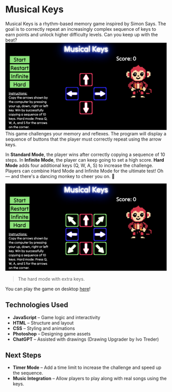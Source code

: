 # Musical Keys
Musical Keys is a rhythm-based memory game inspired by Simon Says. The goal is to correctly repeat an increasingly complex sequence of keys to earn points and unlock higher difficulty levels. Can you keep up with the beat?
![Game Image](./pictures/game-picture.png)
This game challenges your memory and reflexes. The program will display a sequence of buttons that the player must correctly repeat using the arrow keys.

In **Standard Mode**, the player wins after correctly copying a sequence of 10 steps.
In **Infinite Mode**, the player can keep going to set a high score.
**Hard Mode** adds four additional keys (Q, W, A, S) to increase the challenge.
Players can combine Hard Mode and Infinite Mode for the ultimate test!
Oh — and there's a dancing monkey to cheer you on. 🐒

![Hard Mode of Game](./pictures/hard-version.png)
> The hard mode with extra keys.

You can play the game on desktop [here](https://stella-teu.github.io/musical-keys-game/)!

## Technologies Used
- **JavaScript** – Game logic and interactivity
- **HTML** – Structure and layout
- **CSS** – Styling and animations
- **Photoshop** – Designing game assets
- **ChatGPT** – Assisted with drawings (Drawing Upgrader by Ivo Treder)

## Next Steps
- **Timer Mode** – Add a time limit to increase the challenge and speed up the sequence.  
- **Music Integration** – Allow players to play along with real songs using the keys.  